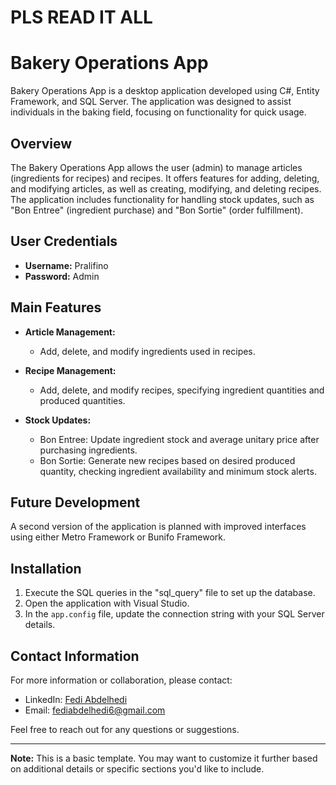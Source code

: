 # PLS READ IT ALL
# Bakery Operations App

Bakery Operations App is a desktop application developed using C#, Entity Framework, and SQL Server. The application was designed to assist individuals in the baking field, focusing on functionality for quick usage.

## Overview

The Bakery Operations App allows the user (admin) to manage articles (ingredients for recipes) and recipes. It offers features for adding, deleting, and modifying articles, as well as creating, modifying, and deleting recipes. The application includes functionality for handling stock updates, such as "Bon Entree" (ingredient purchase) and "Bon Sortie" (order fulfillment).

## User Credentials

- **Username:** Pralifino
- **Password:** Admin

## Main Features

- **Article Management:**
  - Add, delete, and modify ingredients used in recipes.

- **Recipe Management:**
  - Add, delete, and modify recipes, specifying ingredient quantities and produced quantities.

- **Stock Updates:**
  - Bon Entree: Update ingredient stock and average unitary price after purchasing ingredients.
  - Bon Sortie: Generate new recipes based on desired produced quantity, checking ingredient availability and minimum stock alerts.

## Future Development

A second version of the application is planned with improved interfaces using either Metro Framework or Bunifo Framework.

## Installation

1. Execute the SQL queries in the "sql_query" file to set up the database.
2. Open the application with Visual Studio.
3. In the `app.config` file, update the connection string with your SQL Server details.

## Contact Information

For more information or collaboration, please contact:
- LinkedIn: [Fedi Abdelhedi](https://www.linkedin.com/in/fediabdelhedi/)
- Email: fediabdelhedi6@gmail.com

Feel free to reach out for any questions or suggestions.

---

**Note:** This is a basic template. You may want to customize it further based on additional details or specific sections you'd like to include.

